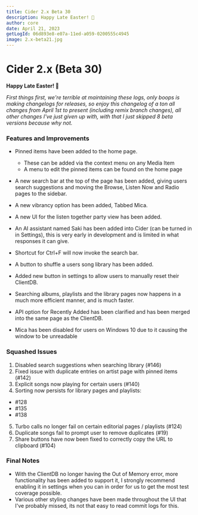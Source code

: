 ```yaml
---
title: Cider 2.x Beta 30
description: Happy Late Easter! 🎉
author: core
date: April 21, 2023
getLogId: 06d893e8-e07a-11ed-a059-0200555c4945
image: 2.x-beta21.jpg
---
```


# Cider 2.x (Beta 30)

**Happy Late Easter! 🎉**

_First things first, we're terrible at maintaining these logs, only boops is making changelogs for releases, so enjoy this changelog of a ton all changes from April 1st to present (including remix branch changes), all other changes I've just given up with, with that I just skipped 8 beta versions because why not._

### Features and Improvements

- Pinned items have been added to the home page.
  - These can be added via the context menu on any Media Item
  - A menu to edit the pinned items can be found on the home page
- A new search bar at the top of the page has been added, giving users search suggestions and moving the Browse, Listen Now and Radio pages to the sidebar.
- A new vibrancy option has been added, Tabbed Mica.
- A new UI for the listen together party view has been added.
- An AI assistant named Saki has been added into Cider (can be turned in in Settings), this is very early in development and is limited in what responses it can give.

- Shortcut for Ctrl+F will now invoke the search bar.
- A button to shuffle a users song library has been added.
- Added new button in settings to allow users to manually reset their ClientDB.
- Searching albums, playlists and the library pages now happens in a much more efficient manner, and is much faster.
- API option for Recently Added has been clarified and has been merged into the same page as the ClientDB.
- Mica has been disabled for users on Windows 10 due to it causing the window to be unreadable

### Squashed Issues

1. Disabled search suggestions when searching library (#146)
2. Fixed issue with duplicate entries on artist page with pinned items (#142)
3. Explicit songs now playing for certain users (#140)
4. Sorting now persists for library pages and playlists:

- #128
- #135
- #138

5. Turbo calls no longer fail on certain editorial pages / playlists (#124)
6. Duplicate songs fail to prompt user to remove duplicates (#19)
7. Share buttons have now been fixed to correctly copy the URL to clipboard (#104)

### Final Notes

- With the ClientDB no longer having the Out of Memory error, more functionality has been added to support it, I strongly recommend enabling it in settings when you can in order for us to get the most test coverage possible.
- Various other styling changes have been made throughout the UI that I've probably missed, its not that easy to read commit logs for this.
